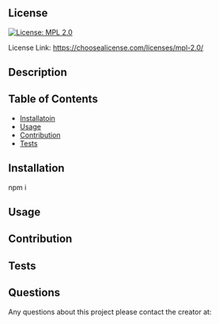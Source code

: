 
  # 

  ## License
  
[![License: MPL 2.0](https://img.shields.io/badge/License-MPL_2.0-brightgreen.svg)](https://opensource.org/licenses/MPL-2.0)
  
 License Link: https://choosealicense.com/licenses/mpl-2.0/

  ## Description
  

  ## Table of Contents
  - [Installatoin](#installation)
  - [Usage](#usage)
  - [Contribution](#contribution)
  - [Tests](#tests)
  
  ## Installation
  npm i

  ## Usage
 

  ## Contribution 
  

  ## Tests
  

  ## Questions
  Any questions about this project please contact the creator  at:
  
